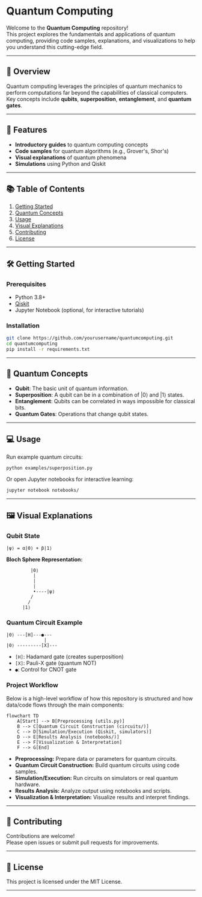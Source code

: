 # Quantum Computing

Welcome to the **Quantum Computing** repository!  
This project explores the fundamentals and applications of quantum computing, providing code samples, explanations, and visualizations to help you understand this cutting-edge field.

---

## 🚀 Overview

Quantum computing leverages the principles of quantum mechanics to perform computations far beyond the capabilities of classical computers.  
Key concepts include **qubits**, **superposition**, **entanglement**, and **quantum gates**.

---

## 🧩 Features

- **Introductory guides** to quantum computing concepts
- **Code samples** for quantum algorithms (e.g., Grover's, Shor's)
- **Visual explanations** of quantum phenomena
- **Simulations** using Python and Qiskit

---

## 📚 Table of Contents

1. [Getting Started](#getting-started)
2. [Quantum Concepts](#quantum-concepts)
3. [Usage](#usage)
4. [Visual Explanations](#visual-explanations)
5. [Contributing](#contributing)
6. [License](#license)

---

## 🛠️ Getting Started

### Prerequisites

- Python 3.8+
- [Qiskit](https://qiskit.org/)
- Jupyter Notebook (optional, for interactive tutorials)

### Installation

```bash
git clone https://github.com/yourusername/quantumcomputing.git
cd quantumcomputing
pip install -r requirements.txt
```

---

## 🧠 Quantum Concepts

- **Qubit**: The basic unit of quantum information.
- **Superposition**: A qubit can be in a combination of |0⟩ and |1⟩ states.
- **Entanglement**: Qubits can be correlated in ways impossible for classical bits.
- **Quantum Gates**: Operations that change qubit states.

---

## 💻 Usage

Run example quantum circuits:

```bash
python examples/superposition.py
```

Or open Jupyter notebooks for interactive learning:

```bash
jupyter notebook notebooks/
```

---

## 🖼️ Visual Explanations

### Qubit State

```
|ψ⟩ = α|0⟩ + β|1⟩
```

**Bloch Sphere Representation:**

```
         |0⟩
          |
          |
          |
          •----|ψ⟩
         /
        /
      |1⟩
```

### Quantum Circuit Example

```
|0⟩ ---[H]---●---
              |
|0⟩ ---------[X]---
```
- `[H]`: Hadamard gate (creates superposition)
- `[X]`: Pauli-X gate (quantum NOT)
- `●`: Control for CNOT gate

### Project Workflow

Below is a high-level workflow of how this repository is structured and how data/code flows through the main components:

```mermaid
flowchart TD
    A[Start] --> B[Preprocessing (utils.py)]
    B --> C[Quantum Circuit Construction (circuits/)]
    C --> D[Simulation/Execution (Qiskit, simulators)]
    D --> E[Results Analysis (notebooks/)]
    E --> F[Visualization & Interpretation]
    F --> G[End]
```

- **Preprocessing:** Prepare data or parameters for quantum circuits.
- **Quantum Circuit Construction:** Build quantum circuits using code samples.
- **Simulation/Execution:** Run circuits on simulators or real quantum hardware.
- **Results Analysis:** Analyze output using notebooks and scripts.
- **Visualization & Interpretation:** Visualize results and interpret findings.

---

## 🤝 Contributing

Contributions are welcome!  
Please open issues or submit pull requests for improvements.

---

## 📄 License

This project is licensed under the MIT License.

---